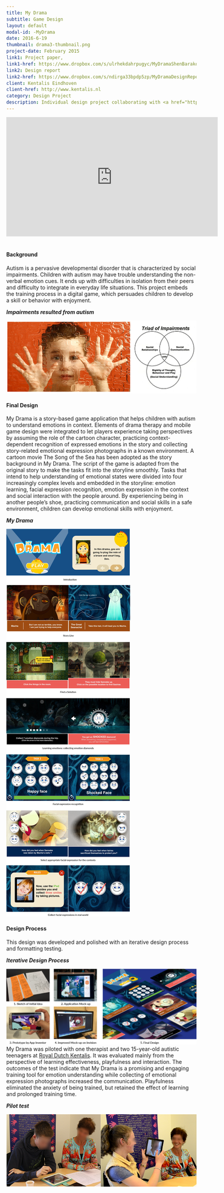```yaml
---
title: My Drama
subtitle: Game Design
layout: default
modal-id: -MyDrama
date: 2016-6-19
thumbnail: drama3-thumbnail.png
project-date: February 2015
link1: Project paper,
link1-href: https://www.dropbox.com/s/ulrhekdahrpugyc/MyDramaShenBarakovaCR.pdf?dl=0
link2: Design report
link2-href: https://www.dropbox.com/s/ndirga33bpdp5zp/MyDramaDesignReport.pdf?dl=0
client: Kentalis Eindhoven
client-href: http://www.kentalis.nl
category: Design Project
description: Individual design project collaborating with <a href="http://www.kentalis.nl/" target="_blank">Royal Dutch Kentalis</a> with which lasts 6 months in 2015 at the faculty of Industrial Design in TU/Eindhoven.
---
```

<div class="videoWrapper">
	<iframe src="https://player.vimeo.com/video/131111426?title=0&byline=0&portrait=0" width="560" height="315" frameborder="0" webkitallowfullscreen mozallowfullscreen allowfullscreen></iframe>
</div>
<br>

#### Background
Autism is a pervasive developmental disorder that is characterized by social impairments. Children with autism may have trouble understanding the non-verbal emotion cues. It ends up with difficulties in isolation from their peers and difficulty to integrate in everyday life situations. This project embeds the training process in a digital game, which persuades children to develop a skill or behavior with enjoyment.
<p class="item-figure"><i><b>Impairments resulted from autism</b></i></p>
<img src="img/portfolio/pic/drama-3.jpg" class="img-responsive img-centered" alt="Impairments resulted from autism">

#### Final Design
My Drama is a story-based game application that helps children with autism to understand emotions in context. Elements of drama therapy and mobile game design were integrated to let players experience taking perspectives by assuming the role of the cartoon character, practicing context-dependent recognition of expressed emotions in the story and collecting story-related emotional expression photographs in a known environment.
A cartoon movie The Song of the Sea has been adopted as the story background in My Drama. The script of the game is adapted from the original story to make the tasks fit into the storyline smoothly. Tasks that intend to help understanding of emotional states were divided into four increasingly complex levels and embedded in the storyline: emotion learning, facial expression recognition, emotion expression in the context and social interaction with the people around. By experiencing being in another people’s shoe, practicing communication and social skills in a safe environment, children can develop emotional skills with enjoyment.
<p class="item-figure"><i><b>My Drama</b></i></p>
<img src="img/portfolio/pic/drama-page.png" class="img-responsive img-centered" alt="My Drama">

#### Design Process
This design was developed and polished with an iterative design process and formatting testing.
<p class="item-figure"><i><b>Iterative Design Process</b></i></p>
<img src="img/portfolio/pic/drama-process.png" class="img-responsive img-centered" alt="Iterative Design Process">
My Drama was piloted with one therapist and two 15-year-old autistic teenagers at <a href="http://www.kentalis.nl/" target="_blank">Royal Dutch Kentalis</a>. It was evaluated mainly from the perspective of learning effectiveness, playfulness and interaction. The outcomes of the test indicate that My Drama is a promising and engaging training tool for emotion understanding while collecting of emotional expression photographs increased the communication. Playfulness eliminated the anxiety of being trained, but retained the effect of learning and prolonged training time.
<p class="item-figure"><i><b>Pilot test</b></i></p>
<img src="img/portfolio/pic/drama-test.png" class="img-responsive img-centered" alt="Pilot test">